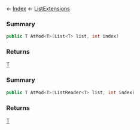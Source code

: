 ← [Index](Api-Index) ← [ListExtensions](System.Collections.Generic.ListExtensions)

### Summary

```csharp
public T AtMod<T>(List<T> list, int index)
```

### Returns

[T]()

### Summary

```csharp
public T AtMod<T>(ListReader<T> list, int index)
```

### Returns

[T]()

